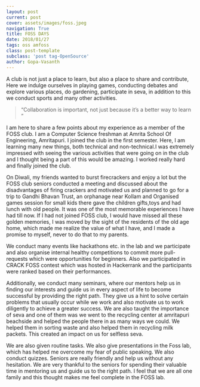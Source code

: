 ```yaml
---
layout: post
current: post
cover: assets/images/foss.jpeg
navigation: True
title: FOSS DAYS
date: 2018/01/27
tags: oss amfoss
class: post-template
subclass: 'post tag-OpenSource'
author: Gopa-Vasanth
---
```


A club is not just a place to learn, but also a place to share and contribute, Here we indulge ourselves in playing games, conducting debates and explore various places, do gardening, participate in seva, in addition to this we conduct sports and many other activities.

  > “Collaboration is important, not just because it’s a better way to learn ”

I am here to share a few points about my experience as a member of the FOSS club. I am a Computer Science freshman at Amrita School Of Engineering, Amritapuri. I joined the club in the first semester. Here, I am learning many new things, both technical and non-technical.I was extremely impressed with seeing the various activities that were going on in the club and I thought being a part of this would be amazing. I worked really hard and finally joined the club.

On Diwali, my friends wanted to burst firecrackers and enjoy a lot but the FOSS club seniors conducted a meeting and discussed about the disadvantages of firing crackers and motivated us and planned to go for a trip to Gandhi Bhavan Trust, an orphanage near Kollam and Organised games session for small kids there gave the children gifts,toys and had lunch with old people. It was one of the most memorable experiences I have had till now. If I had not joined FOSS club, I would have missed all these golden memories, I was moved by the sight of the residents of the old age home, which made me realize the value of what I have, and I made a promise to myself, never to do that to my parents.

We conduct many events like hackathons etc. in the lab and we participate and also organise internal healthy competitions to commit more pull-requests which were  opportunities for beginners. Also we participated in CRACK FOSS contest which was hosted in Hackerrank and the participants were ranked based on their performances.

Additionally, we conduct many seminars, where our mentors help us in finding our interests and guide us in every aspect of life to become successful by providing the right path. They give us a hint to solve certain problems that usually occur while we work and also motivate us to work diligently to achieve a greater success. We are also taught the importance of seva and one of them was we went to the recycling center at amritapuri beachside and helped the people there in as many ways we could. We helped them in sorting waste and also helped them in recycling milk packets. This created an impact on us for selfless seva.

We are also given routine tasks. We also give presentations in the Foss lab, which has helped me overcome my fear of public speaking. We also conduct quizzes. Seniors are really friendly and help us without any hesitation. We are very thankful to the seniors for spending their valuable time in mentoring us and guide us to the right path. I feel that we are all one family and this thought makes me feel complete in the FOSS lab.
